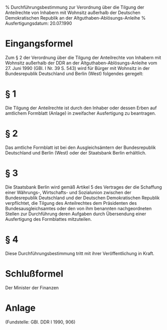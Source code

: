 % Durchführungsbestimmung zur Verordnung über die Tilgung der Anteilrechte von Inhabern mit Wohnsitz außerhalb der Deutschen Demokratischen Republik an der Altguthaben-Ablösungs-Anleihe
% Ausfertigungsdatum: 20.07.1990
 
# Eingangsformel

Zum § 2 der Verordnung über die Tilgung der Anteilrechte von Inhabern mit Wohnsitz außerhalb der DDR an der Altguthaben-Ablösungs-Anleihe vom 27. Juni 1990 (GBl. I Nr. 39 S. 543) wird für Bürger mit Wohnsitz in der Bundesrepublik Deutschland und Berlin (West) folgendes geregelt:

# § 1

Die Tilgung der Anteilrechte ist durch den Inhaber oder dessen Erben auf amtlichem Formblatt (Anlage) in zweifacher Ausfertigung zu beantragen.

# § 2

Das amtliche Formblatt ist bei den Ausgleichsämtern der Bundesrepublik Deutschland und Berlin (West) oder der Staatsbank Berlin erhältlich.

# § 3

Die Staatsbank Berlin wird gemäß Artikel 5 des Vertrages der die Schaffung einer Währungs-, Wirtschafts- und Sozialunion zwischen der Bundesrepublik Deutschland und der Deutschen Demokratischen Republik verpflichtet, die Tilgung des Anteilrechtes dem Präsidenten des Bundesausgleichsamtes oder den von ihm benannten nachgeordneten Stellen zur Durchführung deren Aufgaben durch Übersendung einer Ausfertigung des Formblattes mitzuteilen.

# § 4

Diese Durchführungsbestimmung tritt mit ihrer Veröffentlichung in Kraft.

# Schlußformel

Der Minister der Finanzen

# Anlage

(Fundstelle: GBl. DDR I 1990, 906)
